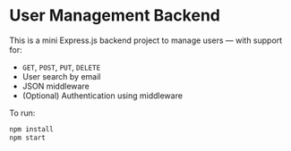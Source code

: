 # User Management Backend

This is a mini Express.js backend project to manage users — with support for:

- `GET`, `POST`, `PUT`, `DELETE`
- User search by email
- JSON middleware
- (Optional) Authentication using middleware

To run:
```bash
npm install
npm start
